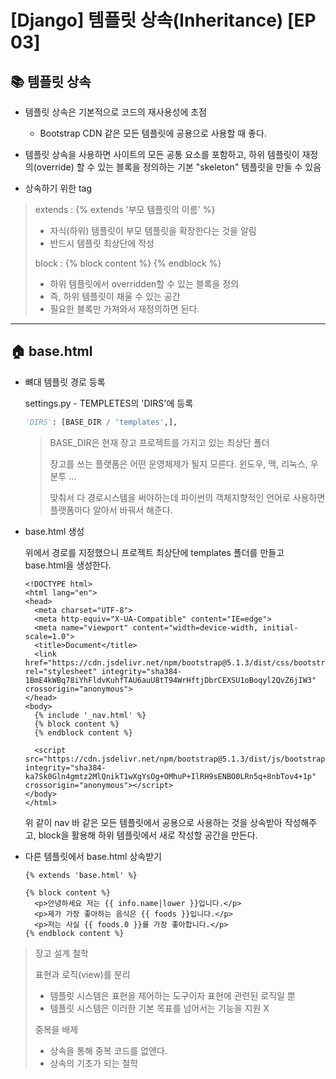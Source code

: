 # [Django] 템플릿 상속(Inheritance) [EP 03]



## 📚 템플릿 상속

- 템플릿 상속은 기본적으로 코드의 재사용성에 초점
  - Bootstrap CDN 같은 모든 템플릿에 공용으로 사용할 때 좋다.

- 템플릿 상속을 사용하면 사이트의 모든 공통 요소를 포함하고, 하위 템플릿이 재정의(override) 할 수 있는 블록을 정의하는 기본 "skeleton" 템플릿을 만들 수 있음

- 상속하기 위한 tag

>extends : {% extends '부모 템플릿의 이름' %}
>
>- 자식(하위) 템플릿이 부모 템플릿을 확장한다는 것을 알림
>- 반드시 템플릿 최상단에 작성
>
>block : {% block content %} {% endblock %}
>
>- 하위 템플릿에서 overridden할 수 있는 블록을 정의
>- 즉, 하위 템플릿이 채울 수 있는 공간
>- 필요한 블록만 가져와서 재정의하면 된다.

---

## 🏠 base.html

- 뼈대 템플릿 경로 등록

  settings.py - TEMPLETES의 'DIRS'에 등록

  ```python
  'DIRS': [BASE_DIR / 'templates',],
  ```

  > BASE_DIR은 현재 장고 프로젝트를 가지고 있는 최상단 폴더
  >
  > 장고를 쓰는 플랫폼은 어떤 운영체제가 될지 모른다. 윈도우, 맥, 리눅스, 우분투 ...
  >
  > 맞춰서 다 경로시스템을 써야하는데 파이썬의 객체지향적인 언어로 사용하면 플랫폼마다 알아서 바꿔서 해준다.

- base.html 생성

  위에서 경로를 지정했으니 프로젝트 최상단에 templates 폴더를 만들고 base.html을 생성한다.

  ```django
  <!DOCTYPE html>
  <html lang="en">
  <head>
    <meta charset="UTF-8">
    <meta http-equiv="X-UA-Compatible" content="IE=edge">
    <meta name="viewport" content="width=device-width, initial-scale=1.0">
    <title>Document</title>
    <link href="https://cdn.jsdelivr.net/npm/bootstrap@5.1.3/dist/css/bootstrap.min.css" rel="stylesheet" integrity="sha384-1BmE4kWBq78iYhFldvKuhfTAU6auU8tT94WrHftjDbrCEXSU1oBoqyl2QvZ6jIW3" crossorigin="anonymous">
  </head>
  <body>
    {% include '_nav.html' %}
    {% block content %}
    {% endblock content %}
  
    <script src="https://cdn.jsdelivr.net/npm/bootstrap@5.1.3/dist/js/bootstrap.bundle.min.js" integrity="sha384-ka7Sk0Gln4gmtz2MlQnikT1wXgYsOg+OMhuP+IlRH9sENBO0LRn5q+8nbTov4+1p" crossorigin="anonymous"></script>
  </body>
  </html>
  ```

  위 같이 nav 바 같은 모든 템플릿에서 공용으로 사용하는 것을 상속받아 작성해주고, block을 활용해 하위 템플릿에서 새로 작성할 공간을 만든다.

- 다른 템플릿에서 base.html 상속받기

  ```django
  {% extends 'base.html' %}
  
  {% block content %}
    <p>안녕하세요 저는 {{ info.name|lower }}입니다.</p>
    <p>제가 가장 좋아하는 음식은 {{ foods }}입니다.</p>
    <p>저는 사실 {{ foods.0 }}를 가장 좋아합니다.</p>
  {% endblock content %}
  ```

  

> 장고 설계 철학
>
> 표현과 로직(view)를 분리
>
> - 템플릿 시스템은 표현을 제어하는 도구이자 표현에 관련된 로직일 뿐
> - 템플릿 시스템은 이러한 기본 목표를 넘어서는 기능을 지원 X
>
> 중복을 배제
>
> - 상속을 통해 중복 코드를 없앤다.
> - 상속의 기초가 되는 철학